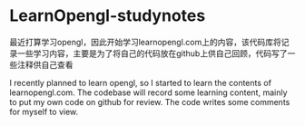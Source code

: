 # LearnOpengl-studynotes
最近打算学习opengl，因此开始学习learnopengl.com上的内容，该代码库将记录一些学习内容，主要是为了将自己的代码放在github上供自己回顾，代码写了一些注释供自己查看


I recently planned to learn opengl, so I started to learn the contents of learnopengl.com. The codebase will record some learning content, mainly to put my own code on github for review. The code writes some comments for myself to view.
